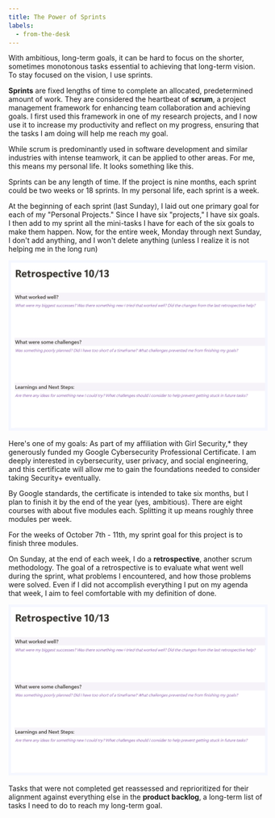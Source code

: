 ```yaml
---
title: The Power of Sprints
labels: 
  - from-the-desk
---
```


With ambitious, long-term goals, it can be hard to focus on the shorter, sometimes monotonous tasks essential to achieving that long-term vision. To stay focused on the vision, I use sprints.

<b>Sprints</b> are fixed lengths of time to complete an allocated, predetermined amount of work. They are considered the heartbeat of <b>scrum</b>, a project management framework for enhancing team collaboration and achieving goals. I first used this framework in one of my research projects, and I now use it to increase my productivity and reflect on my progress, ensuring that the tasks I am doing will help me reach my goal. 

While scrum is predominantly used in software development and similar industries with intense teamwork, it can be applied to other areas. For me, this means my personal life. It looks something like this.

Sprints can be any length of time. If the project is nine months, each sprint could be two weeks or 18 sprints. In my personal life, each sprint is a week.

At the beginning of each sprint (last Sunday), I laid out one primary goal for each of my "Personal Projects." Since I have six "projects," I have six goals. I then add to my sprint all the mini-tasks I have for each of the six goals to make them happen. Now, for the entire week, Monday through next Sunday, I don't add anything, and I won't delete anything (unless I realize it is not helping me in the long run) 

<img src="assets/retrospective.png" alt="Image of Sprint" style="max-width: 100%; height: auto; border: 5px solid #f5f7ff;">

Here's one of my goals: As part of my affiliation with Girl Security,* they generously funded my Google Cybersecurity Professional Certificate. I am deeply interested in cybersecurity, user privacy, and social engineering, and this certificate will allow me to gain the foundations needed to consider taking Security+ eventually.

By Google standards, the certificate is intended to take six months, but I plan to finish it by the end of the year (yes, ambitious). There are eight courses with about five modules each. Splitting it up means roughly three modules per week.

For the weeks of October 7th - 11th, my sprint goal for this project is to finish three modules.

On Sunday, at the end of each week, I do a <b>retrospective</b>, another scrum methodology. The goal of a retrospective is to evaluate what went well during the sprint, what problems I encountered, and how those problems were solved. Even if I did not accomplish everything I put on my agenda that week, I aim to feel comfortable with my definition of done. 

<img src="assets/retrospective.png" alt="Image of Repo" style="max-width: 100%; height: auto; border: 5px solid #f5f7ff;">


Tasks that were not completed get reassessed and reprioritized for their alignment against everything else in the <b>product backlog</b>, a long-term list of tasks I need to do to reach my long-term goal.